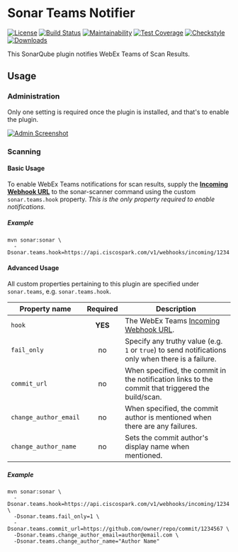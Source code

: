 # Sonar Teams Notifier

[![License](https://img.shields.io/github/license/aensley/sonar-teams-notifier)](LICENSE)
[![Build Status](https://travis-ci.com/aensley/sonar-teams-notifier.svg?branch=master)](https://travis-ci.com/aensley/sonar-teams-notifier)
[![Maintainability](https://api.codeclimate.com/v1/badges/29bdfe58f74e805ece51/maintainability)](https://codeclimate.com/github/aensley/sonar-teams-notifier/maintainability)
[![Test Coverage](https://api.codeclimate.com/v1/badges/29bdfe58f74e805ece51/test_coverage)](https://codeclimate.com/github/aensley/sonar-teams-notifier/test_coverage)
[![Checkstyle](https://img.shields.io/badge/checkstyle-google-blue?style=flat&logoWidth=8&logo=data:image/png;base64,iVBORw0KGgoAAAANSUhEUgAAAAgAAAAQBAMAAADZpCNOAAAAFVBMVEVvcm3/AAD/sLX/zAD/1Nf/6gD88cWfIbEzAAAAAXRSTlMAQObYZgAAACxJREFUCNdjcHFSUmJAEGAQGmxsTIBIDUs2Y2BLS0tgYEhLA2oRFAQSjAIMACYODUYHdu83AAAAAElFTkSuQmCC)](https://checkstyle.sourceforge.io/google_style.html)
[![Downloads](https://img.shields.io/github/downloads/aensley/sonar-teams-notifier/total)](https://github.com/aensley/sonar-teams-notifier/releases)


This SonarQube plugin notifies WebEx Teams of Scan Results.


## Usage


### Administration

Only one setting is required once the plugin is installed, and that's to enable the plugin.

[![Admin Screenshot](docs/sonar-teams-admin.png)](docs/sonar-teams-admin.png)


### Scanning


#### Basic Usage

To enable WebEx Teams notifications for scan results, supply the [**Incoming Webhook URL**](https://apphub.webex.com/integrations/incoming-webhooks-cisco-systems) to the sonar-scanner command using the custom `sonar.teams.hook` property. _This is the only property required to enable notifications._


##### Example

```ShellSession
mvn sonar:sonar \
  -Dsonar.teams.hook=https://api.ciscospark.com/v1/webhooks/incoming/1234
```


#### Advanced Usage

All custom properties pertaining to this plugin are specified under `sonar.teams`, e.g. `sonar.teams.hook`.

| Property name | Required | Description |
| ------------- | :------: | ----------- |
| `hook` | **YES** | The WebEx Teams [Incoming Webhook URL](https://apphub.webex.com/integrations/incoming-webhooks-cisco-systems). |
| `fail_only` | no | Specify any truthy value (e.g. `1` or `true`) to send notifications only when there is a failure. |
| `commit_url` | no | When specified, the commit in the notification links to the commit that triggered the build/scan. |
| `change_author_email` | no | When specified, the commit author is mentioned when there are any failures. |
| `change_author_name` | no | Sets the commit author's display name when mentioned. |


##### Example

```ShellSession
mvn sonar:sonar \
  -Dsonar.teams.hook=https://api.ciscospark.com/v1/webhooks/incoming/1234 \
  -Dsonar.teams.fail_only=1 \
  -Dsonar.teams.commit_url=https://github.com/owner/repo/commit/1234567 \
  -Dsonar.teams.change_author_email=author@email.com \
  -Dsonar.teams.change_author_name="Author Name"
```
